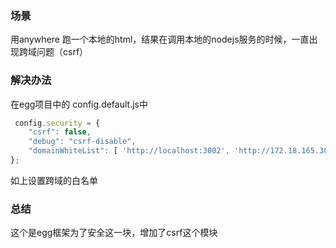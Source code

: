 ### 场景
用anywhere 跑一个本地的html，结果在调用本地的nodejs服务的时候，一直出现跨域问题（csrf）


### 解决办法
在egg项目中的 config.default.js中

```js
 config.security = {
    "csrf": false,
    "debug": "csrf-disable",
    "domainWhiteList": [ 'http://localhost:3002', 'http://172.18.165.30:3002' ]
};

```
如上设置跨域的白名单

### 总结
这个是egg框架为了安全这一块，增加了csrf这个模块
